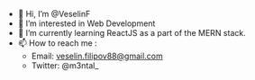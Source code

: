 - 👋 Hi, I’m @VeselinF
- 👀 I’m interested in Web Development
- 🌱 I’m currently learning ReactJS as a part of the MERN stack.
- 📫 How to reach me :
    - Email: veselin.filipov88@gmail.com
    - Twitter: @m3ntal_
